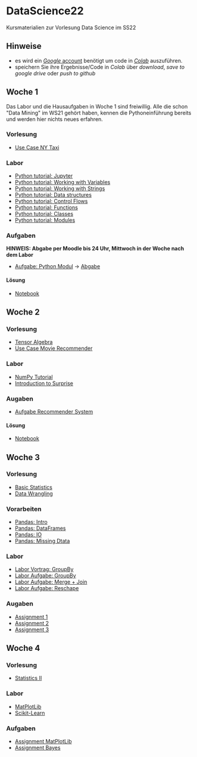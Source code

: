 # DataScience22
Kursmaterialien zur Vorlesung Data Science im SS22


## Hinweise
* es wird ein  [*Google* account](https://accounts.google.com/signup/v2/webcreateaccount?hl=en&flowName=GlifWebSignIn&flowEntry=SignUp) benötigt um code in [*Colab*](https://colab.research.google.com) auszuführen.
* speichern Sie ihre Ergebnisse/Code in *Colab* über *download*, *save to google drive* oder *push to github* 

## Woche 1
Das Labor und die Hausaufgaben in Woche 1 sind freiwillig. Alle die schon "Data Mining" im WS21 gehört haben, kennen die Pythoneinführung bereits und werden hier nichts neues erfahren.

### Vorlesung
* [Use Case NY Taxi](https://colab.research.google.com/github/keuperj/DataScience22/blob/main/week_1/UseCase_NY_Taxi.ipynb)

### Labor
* [Python tutorial: Jupyter](https://colab.research.google.com/github/keuperj/DataScience22/blob/main/Python_Tutorial/00_Jupyter-Intro.ipynb)
* [Python tutorial: Working with Variables](https://colab.research.google.com/github/keuperj/DataScience22/blob/main/Python_Tutorial/01_variables.ipynb)
* [Python tutorial: Working with Strings](https://colab.research.google.com/github/keuperj/DataScience22/blob/main/Python_Tutorial/02_strings.ipynb)
* [Python tutorial: Data structures](https://colab.research.google.com/github/keuperj/DataScience22/blob/main/Python_Tutorial/03_data_structures.ipynb)
* [Python tutorial: Control Flows](https://colab.research.google.com/github/keuperj/DataScience22/blob/main/Python_Tutorial/04_control_flow.ipynb)
* [Python tutorial: Functions](https://colab.research.google.com/github/keuperj/DataScience22/blob/main/Python_Tutorial/05_functions.ipynb)
* [Python tutorial: Classes](https://colab.research.google.com/github/keuperj/DataScience22/blob/main/Python_Tutorial/06_classes.ipynb)
* [Python tutorial: Modules](https://colab.research.google.com/github/keuperj/DataScience22/blob/main/Python_Tutorial/07_modules.ipynb)


### Aufgaben
**HINWEIS: Abgabe per Moodle bis 24 Uhr, Mittwoch in der Woche nach dem Labor**

* [Aufgabe: Python Modul](https://colab.research.google.com/github/keuperj/DataScience22/blob/main/week_1/Aufgabe_Python.ipynb) -> [Abgabe](https://elearning.hs-offenburg.de/moodle/course/view.php?id=5869#section-1)
#### Lösung
* [Notebook](https://colab.research.google.com/github/keuperj/DataScience22/blob/main/week_1/Solution/Solution_Aufgabe_Python.ipynb)


## Woche 2

### Vorlesung
* [Tensor Algebra](https://colab.research.google.com/github/keuperj/DataScience22/blob/main/week_2/Tensor_Algebra.ipynb)
* [Use Case Movie Recommender](https://colab.research.google.com/github/keuperj/DataScience22/blob/main/week_2/UseCase_RecommendationSystems.ipynb)

### Labor
* [NumPy Tutorial](https://colab.research.google.com/github/keuperj/DataScience22/blob/main/week_2/Introduction_to__Numpy.ipynb)
* [Introduction to Surprise](https://colab.research.google.com/github/keuperj/DataScience22/blob/main/week_2/Surprise.ipynb)

### Augaben
* [Aufgabe Recommender System](https://colab.research.google.com/github/keuperj/DataScience22/blob/main/week_2/Assignment_2_recommender.ipynb)
#### Lösung
* [Notebook](https://colab.research.google.com/github/keuperj/DataScience22/blob/main/week_2/Assignment_2_solution.ipynb)

## Woche 3

### Vorlesung
* [Basic Statistics](https://colab.research.google.com/github/keuperj/DataScience22/blob/main/week_3/Basic_Statistics.ipynb)
* [Data Wrangling](https://colab.research.google.com/github/keuperj/DataScience22/blob/main/week_3/Data_Wrangling.ipynb)

### Vorarbeiten
* [Pandas: Intro](https://colab.research.google.com/github/keuperj/DataScience22/blob/main/week_3/Lab_01_pandas_Intro.ipynb)
* [Pandas: DataFrames](https://colab.research.google.com/github/keuperj/DataScience22/blob/main/week_3/Lab_02_pandas_DataFrame.ipynb)
* [Pandas: IO](https://colab.research.google.com/github/keuperj/DataScience22/blob/main/week_3/Lab_03_pandas_IO.ipynb)
* [Pandas: Missing Dtata](https://colab.research.google.com/github/keuperj/DataScience22/blob/main/week_3/Lab_04_pandas_MissingData.ipynb)

### Labor
* [Labor Vortrag: GroupBy](https://colab.research.google.com/github/keuperj/DataScience22/blob/main/week_3/GroupBy.ipynb)
* [Labor Aufgabe: GroupBy](https://colab.research.google.com/github/keuperj/DataScience22/blob/main/week_3/Lab_05_pandas_Group_by.ipynb)
* [Labor Aufgabe: Merge + Join](https://colab.research.google.com/github/keuperj/DataScience22/blob/main/week_3/Lab_06_pandas_MergeandJoin.ipynb)
* [Labor Aufgabe: Reschape](https://colab.research.google.com/github/keuperj/DataScience22/blob/main/week_3/Lab_07_pandas_reshape.ipynb)


### Augaben
* [Assignment 1](https://colab.research.google.com/github/keuperj/DataScience22/blob/main/week_3/Assignment_1.ipynb)
* [Assignment 2](https://colab.research.google.com/github/keuperj/DataScience22/blob/main/week_3/Assignment_2.ipynb)
* [Assignment 3](https://colab.research.google.com/github/keuperj/DataScience22/blob/main/week_3/Assignment_3.ipynb)

## Woche 4
### Vorlesung
* [Statistics II](https://colab.research.google.com/github/keuperj/DataScience22/blob/main/week_4/Statistics_Part_II.ipynb)

### Labor
* [MatPlotLib](https://colab.research.google.com/github/keuperj/DataScience22/blob/main/week_4/Lab_Matplotlib-Intro.ipynb)
* [Scikit-Learn](https://colab.research.google.com/github/keuperj/DataScience22/blob/main/week_4/Scikit_Learn.ipynb)

### Aufgaben
* [Assignment MatPlotLib](https://colab.research.google.com/github/keuperj/DataScience22/blob/main/week_4/Assignment_MatplotLib.ipynb)
* [Assignment Bayes](https://colab.research.google.com/github/keuperj/DataScience22/blob/main/week_4/Assignment_Classification.ipynb)
